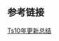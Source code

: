 ## 参考链接
[Ts10年更新总结](https://www.yuque.com/docs/share/c344bc61-dadd-4f08-9981-d2fe3f64ada4?#%20%E3%80%8ATypeScript%20%E9%87%8D%E8%A6%81%E6%9B%B4%E6%96%B0%E5%9B%9E%E9%A1%BE%EF%BC%8810%E5%91%A8%E5%B9%B4%EF%BC%89%E3%80%8B)
